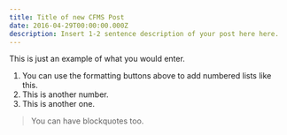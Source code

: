 ```yaml
---
title: Title of new CFMS Post
date: 2016-04-29T00:00:00.000Z
description: Insert 1-2 sentence description of your post here here.
---
```



This is just an example of what you would enter.

1. You can use the formatting buttons above to add numbered lists like this.
2. This is another number.
3. This is another one.


> You can have blockquotes too.